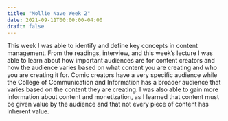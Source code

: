 ```yaml
---
title: "Mollie Nave Week 2"
date: 2021-09-11T00:00:00-04:00
draft: false
---
```



This week I was able to identify and define key concepts in content management. From the readings, interview, and this week’s lecture I was able to learn about how important audiences are for content creators and how the audience varies based on what content you are creating and who you are creating it for. Comic creators have a very specific audience while the College of Communication and Information has a broader audience that varies based on the content they are creating. I was also able to gain more information about content and monetization, as I learned that content must be given value by the audience and that not every piece of content has inherent value.   
